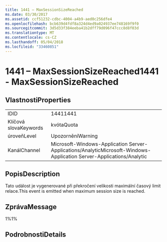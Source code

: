 ```yaml
---
title: 1441 – MaxSessionSizeReached
ms.date: 03/30/2017
ms.assetid: ccf51232-cdbc-4004-a4b9-aed0c256dfe4
ms.openlocfilehash: bcb639d4fdf8a324d4ed9a024937ee748169f9f0
ms.sourcegitcommit: 3d5d33f384eeba41b2dff79d096f47ccc8d8f03d
ms.translationtype: MT
ms.contentlocale: cs-CZ
ms.lasthandoff: 05/04/2018
ms.locfileid: "33460851"
---
```

# <a name="1441---maxsessionsizereached"></a><span data-ttu-id="89b32-102">1441 – MaxSessionSizeReached</span><span class="sxs-lookup"><span data-stu-id="89b32-102">1441 - MaxSessionSizeReached</span></span>
## <a name="properties"></a><span data-ttu-id="89b32-103">Vlastnosti</span><span class="sxs-lookup"><span data-stu-id="89b32-103">Properties</span></span>  
  
|||  
|-|-|  
|<span data-ttu-id="89b32-104">ID</span><span class="sxs-lookup"><span data-stu-id="89b32-104">ID</span></span>|<span data-ttu-id="89b32-105">1441</span><span class="sxs-lookup"><span data-stu-id="89b32-105">1441</span></span>|  
|<span data-ttu-id="89b32-106">Klíčová slova</span><span class="sxs-lookup"><span data-stu-id="89b32-106">Keywords</span></span>|<span data-ttu-id="89b32-107">kvóta</span><span class="sxs-lookup"><span data-stu-id="89b32-107">Quota</span></span>|  
|<span data-ttu-id="89b32-108">úroveň</span><span class="sxs-lookup"><span data-stu-id="89b32-108">Level</span></span>|<span data-ttu-id="89b32-109">Upozornění</span><span class="sxs-lookup"><span data-stu-id="89b32-109">Warning</span></span>|  
|<span data-ttu-id="89b32-110">Kanál</span><span class="sxs-lookup"><span data-stu-id="89b32-110">Channel</span></span>|<span data-ttu-id="89b32-111">Microsoft-Windows-Application Server-Applications/Analytic</span><span class="sxs-lookup"><span data-stu-id="89b32-111">Microsoft-Windows-Application Server-Applications/Analytic</span></span>|  
  
## <a name="description"></a><span data-ttu-id="89b32-112">Popis</span><span class="sxs-lookup"><span data-stu-id="89b32-112">Description</span></span>  
 <span data-ttu-id="89b32-113">Tato událost je vygenerované při překročení velikosti maximální časový limit relace.</span><span class="sxs-lookup"><span data-stu-id="89b32-113">This event is emitted when maximum session size is reached.</span></span>  
  
## <a name="message"></a><span data-ttu-id="89b32-114">Zpráva</span><span class="sxs-lookup"><span data-stu-id="89b32-114">Message</span></span>  
 <span data-ttu-id="89b32-115">1%</span><span class="sxs-lookup"><span data-stu-id="89b32-115">1%</span></span>  
  
## <a name="details"></a><span data-ttu-id="89b32-116">Podrobnosti</span><span class="sxs-lookup"><span data-stu-id="89b32-116">Details</span></span>
